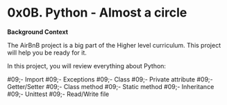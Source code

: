 # 0x0B. Python - Almost a circle
 
**Background Context**

The AirBnB project is a big part of the Higher level curriculum. This project will help you be ready for it.

In this project, you will review everything about Python:

#09;- Import
#09;- Exceptions
#09;- Class
#09;- Private attribute
#09;- Getter/Setter
#09;- Class method
#09;- Static method
#09;- Inheritance
#09;- Unittest
#09;- Read/Write file
